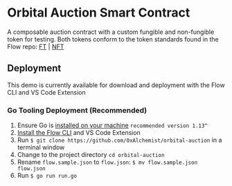 # Orbital Auction Smart Contract

A composable auction contract with a custom fungible and non-fungible token for testing. Both tokens conform to the token standards found in the Flow repo: [FT](https://github.com/onflow/flow-ft/blob/master/contracts/FungibleToken.cdc) | [NFT](https://github.com/onflow/flow-nft/blob/master/contracts/NonFungibleToken.cdc)

## Deployment

This demo is currently available for download and deployment with the Flow CLI and VS Code Extension

### Go Tooling Deployment (Recommended)

1. Ensure Go is [installed on your machine](https://golang.org/dl/) `recommended version 1.13^`
2. [Install the Flow CLI](https://docs.onflow.org/docs/cli) and VS Code Extension
3. Run `$ git clone https://github.com/0xAlchemist/orbital-auction` in a terminal window
4. Change to the project directory `cd orbital-auction`
5. Rename `flow.sample.json` to `flow.json`: `$ mv flow.sample.json flow.json`
6. Run `$ go run run.go`